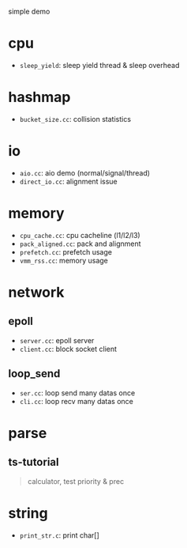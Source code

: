 simple demo
# cpu
- `sleep_yield`: sleep yield thread & sleep overhead
# hashmap
- `bucket_size.cc`: collision statistics
# io
- `aio.cc`: aio demo (normal/signal/thread)
- `direct_io.cc`: alignment issue
# memory
- `cpu_cache.cc`: cpu cacheline (l1/l2/l3)
- `pack_aligned.cc`: pack and alignment
- `prefetch.cc`: prefetch usage
- `vmm_rss.cc`: memory usage
# network
## epoll
- `server.cc`: epoll server
- `client.cc`: block socket client
## loop_send
- `ser.cc`: loop send many datas once
- `cli.cc`: loop recv many datas once
# parse
## ts-tutorial
> calculator, test priority & prec
# string
- `print_str.c`: print char[]
